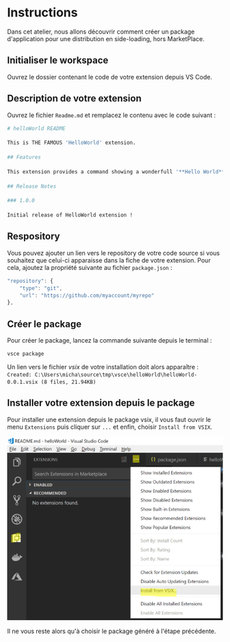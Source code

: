 # Instructions

Dans cet atelier, nous allons découvrir comment créer un package d'application pour une distribution en side-loading, hors MarketPlace.

## Initialiser le workspace

Ouvrez le dossier contenant le code de votre extension depuis VS Code.

## Description de votre extension

Ouvrez le fichier `Readme.md` et remplacez le contenu avec le code suivant :

```bash
# helloWorld README

This is THE FAMOUS 'HelloWorld' extension.

## Features

This extension provides a command showing a wonderfull '**Hello World**' message.

## Release Notes

### 1.0.0

Initial release of HelloWorld extension !
```

## Respository

Vous pouvez ajouter un lien vers le repository de votre code source si vous souhaitez que celui-ci apparaisse dans la fiche de votre extension.
Pour cela, ajoutez la propriété suivante au fichier `package.json` :
```javascript
"repository": {
    "type": "git",
    "url": "https://github.com/myaccount/myrepo"
},
```
## Créer le package

Pour créer le package, lancez la commande suivante depuis le terminal :

```bash
vsce package
```

Un lien vers le fichier *vsix* de votre installation doit alors apparaître :
`Created: C:\Users\micha\source\tmp\vsce\helloWorld\helloWorld-0.0.1.vsix (8 files, 21.94KB)`

## Installer votre extension depuis le package

Pour installer une extension depuis le package vsix, il vous faut ouvrir le menu `Extensions` puis cliquer sur `...` et enfin, choisir `Install from VSIX`. 

![](installVsix.png)

Il ne vous reste alors qu'à choisir le package généré à l'étape précédente.
